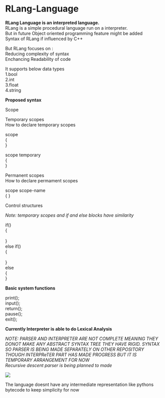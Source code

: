 # RLang-Language
**RLang Language is an interpreted language.**<br>
RLang is a simple procedural language run on a interpreter.<br>
But in future Object oriented programming feature might be added<br>
Syntax of RLang if influenced by C++<br>

But RLang focuses on :<br>
Reducing complexity of syntax <br>
Enchancing Readability of code<br>

It supports below data types <br>
1.bool<br>
2.int<br>
3.float<br>
4.string <br>

**Proposed syntax** <br>

Scope<br>

Temporary scopes<br>
How to declare temporary scopes<br>

scope<br>
{<br>
}<br>

scope temporary<br>
{<br>
}<br>

Permanent scopes<br>
How to declare permament scopes<br>

scope scope-name <br>
{
}

Control structures<br>

*Note: temporary scopes and if and else blocks have similarity*<br>

if()<br>
{<br>
 <br>
}<br>
else if()<br>
{<br>
<br>
}<br>
else<br>
{<br>
}<br>


**Basic system functions**<br>

print();<br>
input();<br>
return();<br>
pause();<br>
exit();<br>

**Currently Interpreter is able to do Lexical Analysis**<br>

*NOTE: PARSER AND INTERPRETER ARE NOT COMPLETE MEANING THEY DONOT MAKE ANY ABSTRACT SYNTAX TREE THEY HAVE RIGID.
SYNTAX SO PARSER IS BEING MADE SEPARATELY ON OTHER REPOSITORY<br>
THOUGH INTERPReTER PART HAS MADE PROGRESS BUT IT IS TEMPORARY ARRANGEMENT FOR NOW<br>
Recursive descent parser is being planned to made*<br>

![](https://github.com/raviverma2791747/RLang-Language/blob/master/RLang/Assests/Program%20structure.png)

The language doesnt have any intermediate representation like pythons bytecode to keep simplicity for now<br>
